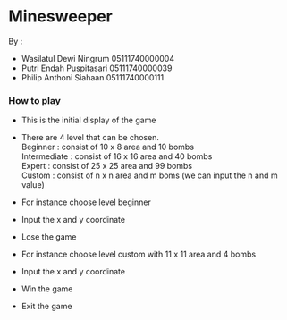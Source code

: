 # Minesweeper
By :
* Wasilatul Dewi Ningrum 05111740000004
* Putri Endah Puspitasari 05111740000039
* Philip Anthoni Siahaan 05111740000111
### How to play
* This is the initial display of the game
* There are 4 level that can be chosen.<br>
Beginner : consist of 10 x 8 area and 10 bombs<br>
Intermediate : consist of 16 x 16 area and 40 bombs<br>
Expert : consist of 25 x 25 area and 99 bombs<br>
Custom : consist of n x n area and m boms (we can input the n and m value)

* For instance choose level beginner

* Input the x and y coordinate

* Lose the game

* For instance choose level custom with 11 x 11 area and 4 bombs

* Input the x and y coordinate

* Win the game

* Exit the game
